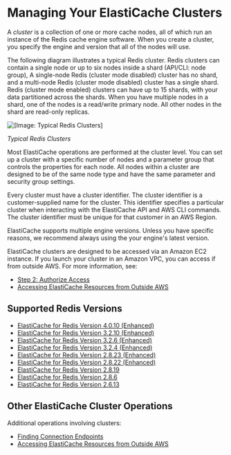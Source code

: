 # Managing Your ElastiCache Clusters<a name="Clusters"></a>

A *cluster* is a collection of one or more cache nodes, all of which run an instance of the Redis cache engine software\. When you create a cluster, you specify the engine and version that all of the nodes will use\.

The following diagram illustrates a typical Redis cluster\. Redis clusters can contain a single node or up to six nodes inside a shard \(API/CLI: node group\), A single\-node Redis \(cluster mode disabled\) cluster has no shard, and a multi\-node Redis \(cluster mode disabled\) cluster has a single shard\. Redis \(cluster mode enabled\) clusters can have up to 15 shards, with your data partitioned across the shards\. When you have multiple nodes in a shard, one of the nodes is a read/write primary node\. All other nodes in the shard are read\-only replicas\.

![\[Image: Typical Redis Clusters\]](http://docs.aws.amazon.com/AmazonElastiCache/latest/red-ug/images/ElastiCache-Cluster-Redis.png)

*Typical Redis Clusters*

Most ElastiCache operations are performed at the cluster level\. You can set up a cluster with a specific number of nodes and a parameter group that controls the properties for each node\. All nodes within a cluster are designed to be of the same node type and have the same parameter and security group settings\. 

Every cluster must have a cluster identifier\. The cluster identifier is a customer\-supplied name for the cluster\. This identifier specifies a particular cluster when interacting with the ElastiCache API and AWS CLI commands\. The cluster identifier must be unique for that customer in an AWS Region\.

ElastiCache supports multiple engine versions\. Unless you have specific reasons, we recommend always using the your engine's latest version\.

ElastiCache clusters are designed to be accessed via an Amazon EC2 instance\. If you launch your cluster in an Amazon VPC, you can access if from outside AWS\. For more information, see:
+ [Step 2: Authorize Access](GettingStarted.AuthorizeAccess.md)
+ [Accessing ElastiCache Resources from Outside AWS](accessing-elasticache.md#access-from-outside-aws)

## Supported Redis Versions<a name="Clusters.RedisVersions"></a>
+ [ElastiCache for Redis Version 4\.0\.10 \(Enhanced\)](supported-engine-versions.md#redis-version-4-0-10)
+ [ElastiCache for Redis Version 3\.2\.10 \(Enhanced\)](supported-engine-versions.md#redis-version-3-2-10)
+ [ElastiCache for Redis Version 3\.2\.6 \(Enhanced\)](supported-engine-versions.md#redis-version-3-2-6)
+ [ElastiCache for Redis Version 3\.2\.4 \(Enhanced\)](supported-engine-versions.md#redis-version-3-2-4)
+ [ElastiCache for Redis Version 2\.8\.23 \(Enhanced\)](supported-engine-versions.md#redis-version-2-8-23)
+ [ElastiCache for Redis Version 2\.8\.22 \(Enhanced\)](supported-engine-versions.md#redis-version-2-8-22)
+ [ElastiCache for Redis Version 2\.8\.19](supported-engine-versions.md#redis-version-2-8-19)
+ [ElastiCache for Redis Version 2\.8\.6](supported-engine-versions.md#redis-version-2-8-6)
+ [ElastiCache for Redis Version 2\.6\.13](supported-engine-versions.md#redis-version-2-6-13)

## Other ElastiCache Cluster Operations<a name="Clusters.OtherOperations"></a>

Additional operations involving clusters: 
+ [Finding Connection Endpoints](Endpoints.md)
+ [Accessing ElastiCache Resources from Outside AWS](accessing-elasticache.md#access-from-outside-aws)